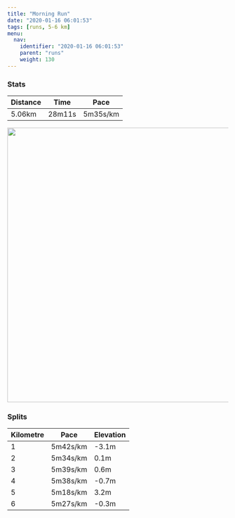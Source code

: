 ```yaml
---
title: "Morning Run"
date: "2020-01-16 06:01:53"
tags: [runs, 5-6 km]
menu:
  nav:
    identifier: "2020-01-16 06:01:53"
    parent: "runs"
    weight: 130
---
```


### Stats

| Distance | Time | Pace |
|----------|------|------|
|5.06km|28m11s|5m35s/km|

<img src='https://maps.googleapis.com/maps/api/staticmap?maptype=terrain&path=enc:wkjeIxjyLPIJDFBRPFJF\PZ`@|CDjAArAMxCB|@Gb@Dj@?~AD^FHPAd@Ll@BPHj@`@b@l@b@tA^`AJNXn@Zh@jAxAnAhBNj@VRLZxAvDj@bBz@|Cj@`CP`AXfAf@tC^fCPzARfAvAlM`@lCLlAPfA?RCPOHI@Mk@MmAPb@R|AZdABZCbBBnACZ?`AE`@FdA?tBGtA@~CEnA@jBG|ACtA?^Dd@?fBG|@QVKx@Cl@@lAObCObB?Za@jHCdDGbB?f@DlBFz@At@P|DKk@OgDEiFDeHLoBA}@D}@C_@PyBFe@VmEF[JMHYPqBB}@Cg@@{@S{CFoABw@EcDBaDFwBEeDFuCCc@G[Cc@?a@QoACs@EMNz@Fv@BBNG?S{A}JUcAYaBK_Aa@qCi@yEa@gCu@wDg@}BmAeEm@cBcAcEUi@g@m@Qg@Ya@{@kAc@g@aA_BoAwDO[Ya@GIUK]Is@G[CI@GCCGMkACaDDs@Cy@Gk@PyA?QEc@B[E_@AuAI]Wm@ESG@MAa@MKa@Q_@&key=AIzaSyBPVQ_iynBzLujdhfLzy8Z-5zczbktE55k&size=800x800&scale=2&markers=color:yellow|label:S|53.4702,-2.26493&markers=color:green|label:F|53.47033999999997,-2.2648600000000023' width='625' />

### Splits

| Kilometre | Pace | Elevation |
|------|------|-----------|
|1|5m42s/km|-3.1m|
|2|5m34s/km|0.1m|
|3|5m39s/km|0.6m|
|4|5m38s/km|-0.7m|
|5|5m18s/km|3.2m|
|6|5m27s/km|-0.3m|
